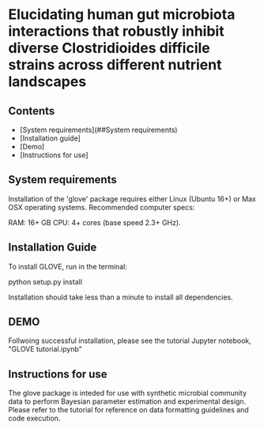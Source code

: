 # Elucidating human gut microbiota interactions that robustly inhibit diverse Clostridioides difficile strains across different nutrient landscapes

## Contents 

- [System requirements](##System requirements)
- [Installation guide]
- [Demo]
- [Instructions for use]

## System requirements 

Installation of the 'glove' package requires either Linux (Ubuntu 16+) or Max OSX operating systems. Recommended computer specs: 

RAM: 16+ GB
CPU: 4+ cores (base speed 2.3+ GHz). 

## Installation Guide

To install GLOVE, run in the terminal:

python setup.py install

Installation should take less than a minute to install all dependencies. 

## DEMO

Follwoing successful installation, please see the tutorial Jupyter notebook, "GLOVE tutorial.ipynb" 

## Instructions for use

The glove package is inteded for use with synthetic microbial community data to perform Bayesian parameter estimation and experimental design. Please refer to the tutorial for reference on data formatting guidelines and code execution. 
